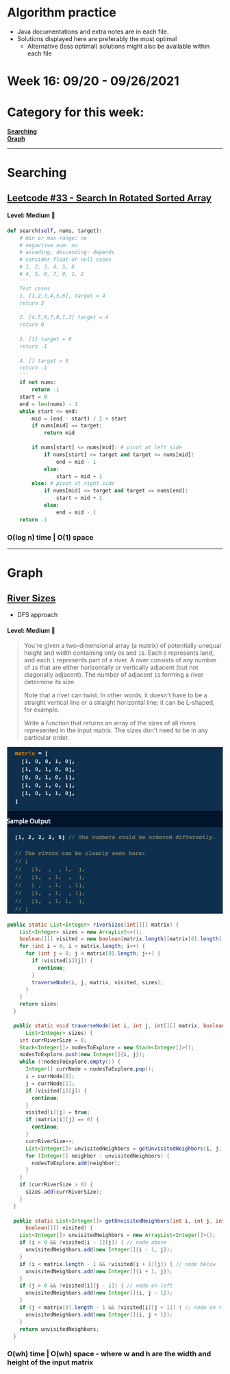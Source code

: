 # Algorithm practice

* Java documentations and extra notes are in each file.
* Solutions displayed here are preferably the most optimal
    * Alternative (less optimal) solutions might also be available within each 
    file

# Week 16: 09/20 - 09/26/2021

# Category for this week:
**[Searching](#searching)**<br>
**[Graph](#graph)**<br>

---

# Searching

## [Leetcode #33 - Search In Rotated Sorted Array](https://leetcode.com/problems/search-in-rotated-sorted-array/)

#### Level: Medium 📘

```python
def search(self, nums, target):
    # min or max range: no
    # negavtive num: no
    # asceding, descending: depends
    # consider float or null cases
    # 1, 2, 3, 4, 5, 6
    # 4, 5, 6, 7, 0, 1, 2
    '''
    Test cases
    1. [1,2,3,4,5,6], target = 4
    return 3
    
    2. [4,5,6,7,0,1,2] target = 4
    return 0
    
    3. [1] target = 0
    return -1
    
    4. [] target = 0
    return -1
    '''
    if not nums:
        return -1
    start = 0
    end = len(nums) - 1
    while start <= end:
        mid = (end - start) / 2 + start
        if nums[mid] == target:
            return mid
        
        if nums[start] <= nums[mid]: # pivot at left side
            if nums[start] <= target and target <= nums[mid]:
                end = mid - 1
            else:
                start = mid + 1
        else: # pivot at right side
            if nums[mid] <= target and target <= nums[end]:
                start = mid + 1
            else: 
                end = mid - 1
    return -1
```

### O(log n) time | O(1) space

---

# Graph

## [River Sizes](../Graph/src/main/java/RiverSizes.java)
* DFS approach

#### Level: Medium 📘

> You're given a two-dimensional array (a matrix) of potentially unequal height and width containing only `0`s and `1`s. Each `0` represents land, and each `1` represents part of a river. A river consists of any number of `1`s that are either horizontally or vertically adjacent (but not diagonally adjacent). The number of adjacent `1`s forming a river determine its size.
>
> Note that a river can twist. In other words, it doesn't have to be a straight vertical line or a straight horizontal line; it can be L-shaped, for example.
>
> Write a function that returns an array of the sizes of all rivers represented in the input matrix. The sizes don't need to be in any particular order.

![River Size Sample](../Graph/src/main/java/RiverSizes_sample.png)

```java
public static List<Integer> riverSizes(int[][] matrix) {
    List<Integer> sizes = new ArrayList<>();
    boolean[][] visited = new boolean[matrix.length][matrix[0].length];
    for (int i = 0; i < matrix.length; i++) {
      for (int j = 0; j < matrix[0].length; j++) {
        if (visited[i][j]) {
          continue;
        }
        traverseNode(i, j, matrix, visited, sizes);
      }
    }
    return sizes;
  }

  public static void traverseNode(int i, int j, int[][] matrix, boolean[][] visited,
      List<Integer> sizes) {
    int currRiverSize = 0;
    Stack<Integer[]> nodesToExplore = new Stack<Integer[]>();
    nodesToExplore.push(new Integer[]{i, j});
    while (!nodesToExplore.empty()) {
      Integer[] currNode = nodesToExplore.pop();
      i = currNode[0];
      j = currNode[1];
      if (visited[i][j]) {
        continue;
      }
      visited[i][j] = true;
      if (matrix[i][j] == 0) {
        continue;
      }
      currRiverSize++;
      List<Integer[]> unvisitedNeighbors = getUnvisitedNeighbors(i, j, matrix, visited);
      for (Integer[] neighbor : unvisitedNeighbors) {
        nodesToExplore.add(neighbor);
      }
    }
    if (currRiverSize > 0) {
      sizes.add(currRiverSize);
    }
  }

  public static List<Integer[]> getUnvisitedNeighbors(int i, int j, int[][] matrix,
      boolean[][] visited) {
    List<Integer[]> unvisitedNeighbors = new ArrayList<Integer[]>();
    if (i > 0 && !visited[i - 1][j]) { // node above
      unvisitedNeighbors.add(new Integer[]{i - 1, j});
    }
    if (i < matrix.length - 1 && !visited[i + 1][j]) { // node below
      unvisitedNeighbors.add(new Integer[]{i + 1, j});
    }
    if (j > 0 && !visited[i][j - 1]) { // node on left
      unvisitedNeighbors.add(new Integer[]{i, j - 1});
    }
    if (j < matrix[0].length - 1 && !visited[i][j + 1]) { // node on right
      unvisitedNeighbors.add(new Integer[]{i, j + 1});
    }
    return unvisitedNeighbors;
  }
```

### O(wh) time | O(wh) space - where w and h are the width and height of the input matrix
